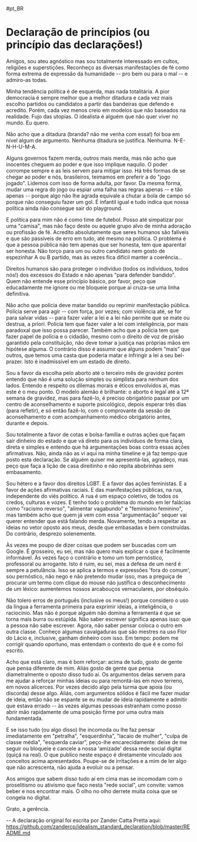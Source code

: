 #pt_BR

# Declaração de princípios (ou princípio das declarações!)

Amigos, sou ateu agnóstico mas sou totalmente interessado em cultos, religiões e superstições. Reconheço as diversas manifestações de fé como forma extrema de expressão da humanidade -- pro bem ou para o mal -- e admiro-as todas.

Minha tendência política é de esquerda, mas nada totalitária. A pior democracia é sempre melhor que a melhor ditadura e cada vez mais escolho partidos ou candidatos a partir das bandeiras que defendo e acredito. Porém, cada vez menos creio em modelos que não baseados na realidade. Fujo das utopias. O idealista é alguém que não quer viver no mundo. Eu quero.

Não acho que a ditadura (branda? não me venha com essa!) foi boa em nível algum de argumento. Nenhuma ditadura se justifica. Nenhuma. N-E-N-H-U-M-A.

Alguns governos fazem merda, outros mais merda, mas não acho que inocentes cheguem ao poder e que isso implique naquilo. O poder corrompe sempre e as leis servem para mitigar isso. Há três formas de se chegar ao poder e nós, brasileiros, teimamos em preferir a do "jogo jogado". Lidemos com isso de forma adulta, por favor. Da mesma forma, mudar uma regra do jogo ou espiar uma falha nas regras apenas -- e tão apenas -- porque algo não lhe agrada equivale a chutar a bola de campo só porque não conseguiu fazer um gol. É infantil igual e tudo indica que nossa política ainda não consegue sair do playground.

E política para mim não é como time de futebol. Posso até simpatizar por uma "camisa", mas não faço deste ou aquele grupo alvo de minha adoração ou profissão de fé. Acredito absolutamente que seres humanos são falíveis e que são passíveis de erro em tudo, até mesmo na política. O problema é que a pessoa pública não tem apenas que ser honesta, tem que aparentar ser honesta. Não torço para um ou outro candidato nem gosto de espezinhar A ou B partido, mas às vezes fica difícil manter a coerência…

Direitos humanos são para proteger o indivíduo (todos os indivíduos, todos nós!) dos excessos do Estado e não apenas "para defender bandido". Quem não entende esse princípio básico, por favor, peço que educadamente me ignore ou me bloqueie porque aí cruza-se uma linha definitiva.

Não acho que polícia deve matar bandido ou reprimir manifestação pública. Polícia serve para agir -- com força, por vezes; com violência até, se for para salvar vidas -- para fazer valer a lei e a lei não permite que se mate ou destrua, a priori. Polícia tem que fazer valer a lei com inteligência, por mais paradoxal que isso possa parecer. Também acho que a polícia tem que fazer papel de polícia e o cidadão, mesmo com o direito de voz de prisão garantido pela constituição, não deve tomar a justiça nas próprias mãos em hipótese alguma. O contrário disso é assumir que alguns podem “mais” que outros, que temos uma casta que poderia matar e infringir a lei a seu bel-prazer. Isto é inadmissível em um estado de direito.

Sou a favor da escolha pelo aborto até o terceiro mês de gravidez porém entendo que não é uma solução simples ou simplista para nenhum dos lados. Entendo e respeito os dilemas morais e éticos envolvidos aí, mas este é o meu ponto. O modelo alemão é brilhante: o aborto é legal até a 12ª semana de gravidez, mas para fazê-lo, é preciso obrigatório passar por um centro de aconselhamento e suporte psicológico, depois esperar três dias (para refletir), e só então fazê-lo, com o comprovante da sessão de aconselhamento e com acompanhamento médico obrigatório antes, durante e depois.

Sou totalmente a favor de cotas e bolsa-família e outras ações que façam sair dinheiro do estado e que vá direto para os indivíduos de forma clara, direta e simples e entendo que há argumentações boas contra essas ações afirmativas. Não, ainda não as vi aqui na minha timeline e já faz tempo que posto esta declaração. Se alguém quiser me apresentá-las, agradeço, mas peço que faça a lição de casa direitinho e não repita abobrinhas sem embasamento.

Sou hétero e a favor dos direitos LGBT. E a favor das ações feministas. E a favor de ações afirmativas raciais. E das manifestações públicas, na rua, independente do viés político. A rua é um espaço coletivo, de todos os credos, culturas e vozes. E tenho todo o problema do mundo em ler falácias como "racismo reverso", "alimentar vagabundo" e "feminismo feminino", mas também acho que quem já vem com essa "argumentação" sequer vai querer entender que está falando merda. Novamente, tendo a respeitar as ideias no vetor oposto aos meus, desde que embasadas e bem construídas. Do contrário, desprezo solenemente.

Às vezes me poupo de dizer coisas que podem ser buscadas com um Google. É grosseiro, eu sei, mas não quero mais explicar o que é facilmente informável. Às vezes faço o contrário e tomo um tom pernóstico, professoral ou arrogante. Isto é ruim, eu sei, mas a defesa de um nerd é sempre a petulância. Isso se aplica a termos e expressões 'fora do comum', sou pernóstico, não nego e não pretendo mudar isso, mas a preguiça de procurar um termo com clique do mouse não justifica o desconhecimento de um léxico: aumentemos nossos arcabouços vernaculares, por obséquio.

Não tolero erros de português (inclusive os meus!) porque considero o uso da língua a ferramenta primeira para exprimir ideias, a inteligência, o raciocínio. Mas não é porque alguém não domina a ferramenta é que se torna mais burra ou estúpida. Não saber escrever significa apenas isso: que a pessoa não sabe escrever. Agora, não saber pensar coloca o outro em outra classe. Conheço algumas cavalgaduras que são mestres na uso Flor do Lácio e, inclusive, ganham dinheiro com isso. Em tempo: podem me corrigir quando oportuno, mas entendam o contexto do que é e como foi escrito.

Acho que está claro, mas é bom reforçar: acima de tudo, gosto de gente que pensa diferente de mim. Aliás gosto de gente que pensa diametralmente o oposto disso tudo aí. Os argumentos delas servem para me ajudar a reforçar minhas ideias ou para remontá-las em novo terreno, em novos alicerces. Por vezes decido algo pela turma que apoia (ou discorda) desse algo. Aliás, com argumentos sólidos é fácil me fazer mudar de ideia, então não se espante se eu mudar de ideia rapidamente e admitir que estava errado -- às vezes algumas pessoas estranham como posso abrir mão rapidamente de uma posição firme por uma outra mais fundamentada.

E se isso tudo (ou algo disso) lhe incomoda ou lhe faz pensar imediatamente em "petralha", "esquerdinha", "lacaio de mulher", "culpa de classe média", "esquerda caviar", peço-lhe encarecidamente: deixe de me seguir ou bloqueie e cancele a nossa 'amizade' dessa rede social digital (quiçá na real). O que publico neste espaço é diretamente vinculado aos conceitos acima apresentados. Poupe-se de irritações e a mim de ler algo que não acrescenta, não ajuda a evoluir ou a pensar.

Aos amigos que sabem disso tudo aí em cima mas se incomodam com o proselitismo ou ativismo que faço nesta "rede social", um convite: vamos beber e nos encontrar mais. O olho no olho derrete muita coisa que se congela no digital.

Grato, a gerência.

--
A declaração original foi escrita por Zander Catta Pretta aqui: 
https://github.com/zandercp/idealism_standard_declaration/blob/master/README.md
